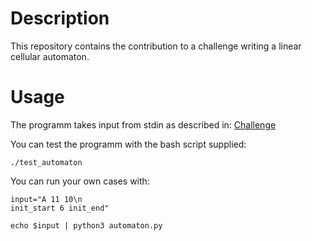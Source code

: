 # Description
This repository contains the contribution to a challenge writing a linear cellular automaton.

# Usage
The programm takes input from stdin as described in: [Challenge](https://mailing.demcon.com/lp/decode-demcon-linear-cellular-automata)

You can test the programm with the bash script supplied:
```
./test_automaton
```

You can run your own cases with:
```
input="A 11 10\n
init_start 6 init_end"

echo $input | python3 automaton.py
```
